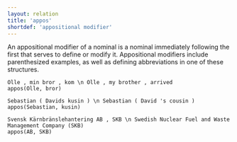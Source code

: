 ```yaml
---
layout: relation
title: 'appos'
shortdef: 'appositional modifier'
---
```


An appositional modifier of a nominal is a nominal immediately following the first that serves to define or modify it. Appositional modifiers include parenthesized examples, as well as defining abbreviations in one of these structures. 

~~~ sdparse
Olle , min bror , kom \n Olle , my brother , arrived
appos(Olle, bror)
~~~

~~~ sdparse
Sebastian ( Davids kusin ) \n Sebastian ( David 's cousin )
appos(Sebastian, kusin)
~~~

~~~ sdparse
Svensk Kärnbränslehantering AB , SKB \n Swedish Nuclear Fuel and Waste Management Company (SKB)
appos(AB, SKB)
~~~
